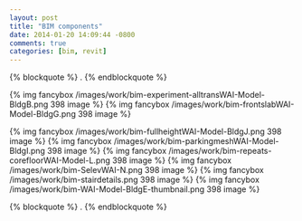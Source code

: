 ```yaml
---
layout: post
title: "BIM components"
date: 2014-01-20 14:09:44 -0800
comments: true
categories: [bim, revit]
---
```

{% blockquote %}
.
{% endblockquote %}

{% img fancybox /images/work/bim-experiment-alltransWAI-Model-BldgB.png 398 image %}
{% img fancybox /images/work/bim-frontslabWAI-Model-BldgG.png 398 image %}
<!-- more -->

{% img fancybox /images/work/bim-fullheightWAI-Model-BldgJ.png 398 image %}
{% img fancybox /images/work/bim-parkingmeshWAI-Model-BldgI.png 398 image %}
{% img fancybox /images/work/bim-repeats-corefloorWAI-Model-L.png 398 image %}
{% img fancybox /images/work/bim-SelevWAI-N.png 398 image %}
{% img fancybox /images/work/bim-stairdetails.png 398 image %}
{% img fancybox /images/work/bim-WAI-Model-BldgE-thumbnail.png 398 image %}

{% blockquote %}
.
{% endblockquote %}
